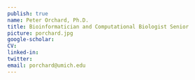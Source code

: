 ```yaml
---
publish: true
name: Peter Orchard, Ph.D.
title: Bioinformatician and Computational Biologist Senior
picture: porchard.jpg
google-scholar: 
CV:
linked-in: 
twitter:
email: porchard@umich.edu
---
```

